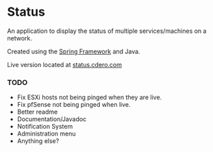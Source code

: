 # Status
An application to display the status of multiple services/machines on a network.

Created using the [Spring Framework](https://spring.io/) and Java.

Live version located at [status.cdero.com](http://status.cdero.com/)

### TODO
- Fix ESXi hosts not being pinged when they are live.
- Fix pfSense not being pinged when live.
- Better readme
- Documentation/Javadoc
- Notification System
- Administration menu
- Anything else?
